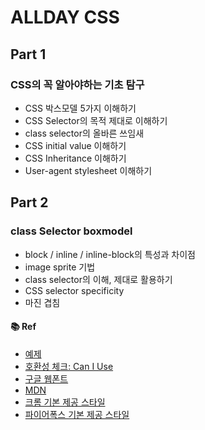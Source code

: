 # ALLDAY CSS


## Part 1

### CSS의 꼭 알아야하는 기초 탐구

- CSS 박스모델 5가지 이해하기
- CSS Selector의 목적 제대로 이해하기
- class selector의 올바른 쓰임새
- CSS initial value 이해하기
- CSS Inheritance 이해하기
- User-agent stylesheet 이해하기


## Part 2

### class Selector boxmodel

- block / inline / inline-block의 특성과 차이점
- image sprite 기법
- class selector의 이해, 제대로 활용하기
- CSS selector specificity 
- 마진 겹침

#### 📚 Ref

- [예제](https://camp.veamcamp.com/veamcss/profile/)
- [호환성 체크: Can I Use](https://caniuse.com/)
- [구글 웹폰트](https://fonts.google.com/)
- [MDN](https://developer.mozilla.org/ko/)
- [크롬 기본 제공 스타일](https://chromium.googlesource.com/chromium/src/third_party/+/master/blink/renderer/core/html/resources/html.css)
- [파이어폭스 기본 제공 스타일](https://searchfox.org/mozilla-central/source/layout/style/res/html.css)
